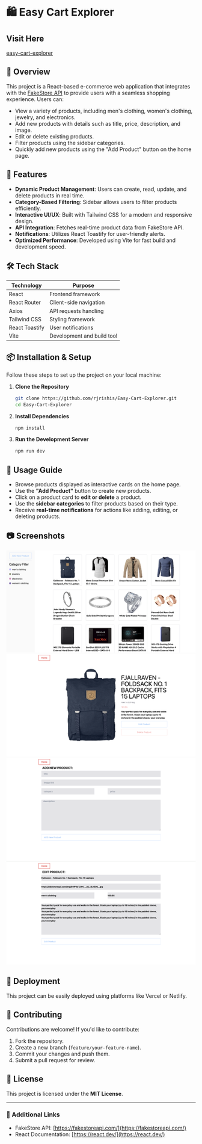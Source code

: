 # 🛍️ Easy Cart Explorer
## Visit Here
[easy-cart-explorer](https://easy-cart-explorer.vercel.app/)

## 📌 Overview
This project is a React-based e-commerce web application that integrates with the [FakeStore API](https://fakestoreapi.com/) to provide users with a seamless shopping experience. Users can:
- View a variety of products, including men's clothing, women's clothing, jewelry, and electronics.
- Add new products with details such as title, price, description, and image.
- Edit or delete existing products.
- Filter products using the sidebar categories.
- Quickly add new products using the "Add Product" button on the home page.

## 🚀 Features
- **Dynamic Product Management**: Users can create, read, update, and delete products in real time.
- **Category-Based Filtering**: Sidebar allows users to filter products efficiently.
- **Interactive UI/UX**: Built with Tailwind CSS for a modern and responsive design.
- **API Integration**: Fetches real-time product data from FakeStore API.
- **Notifications**: Utilizes React Toastify for user-friendly alerts.
- **Optimized Performance**: Developed using Vite for fast build and development speed.

## 🛠️ Tech Stack
| Technology      | Purpose                              |
|---------------|---------------------------------|
| React         | Frontend framework              |
| React Router  | Client-side navigation         |
| Axios        | API requests handling          |
| Tailwind CSS  | Styling framework              |
| React Toastify | User notifications            |
| Vite         | Development and build tool      |

## 📦 Installation & Setup
Follow these steps to set up the project on your local machine:

1. **Clone the Repository**
   ```sh
   git clone https://github.com/rjrishis/Easy-Cart-Explorer.git
   cd Easy-Cart-Explorer
   ```
2. **Install Dependencies**
   ```sh
   npm install
   ```
3. **Run the Development Server**
   ```sh
   npm run dev
   ```

## 🔧 Usage Guide
- Browse products displayed as interactive cards on the home page.
- Use the **"Add Product"** button to create new products.
- Click on a product card to **edit or delete** a product.
- Use the **sidebar categories** to filter products based on their type.
- Receive **real-time notifications** for actions like adding, editing, or deleting products.

## 📷 Screenshots
![Easy-Cart-Explorer Home](images/Home.png)
![Easy-Cart-Explorer ProductDetails](images/ProductDetails.png)
![Easy-Cart-Explorer AddProduct](images/AddProduct.png)
![Easy-Cart-Explorer EditProduct](images/EditProduct.png)

## 🚀 Deployment
This project can be easily deployed using platforms like Vercel or Netlify.

## 🤝 Contributing
Contributions are welcome! If you'd like to contribute:
1. Fork the repository.
2. Create a new branch (`feature/your-feature-name`).
3. Commit your changes and push them.
4. Submit a pull request for review.

## 📜 License
This project is licensed under the **MIT License**.

---
### 🔗 Additional Links
- FakeStore API: [https://fakestoreapi.com/](https://fakestoreapi.com/)
- React Documentation: [https://react.dev/](https://react.dev/)

